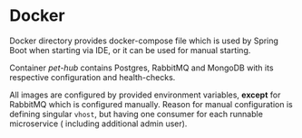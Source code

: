 # Docker

Docker directory provides docker-compose file which is used by Spring Boot when starting via IDE, or it can be used for
manual starting.

Container _pet-hub_ contains Postgres, RabbitMQ and MongoDB with its respective configuration and health-checks.

All images are configured by provided environment variables, **except** for RabbitMQ which is configured manually.
Reason for manual configuration is defining singular `vhost`, but having one consumer for each runnable microservice (
including additional admin user).
